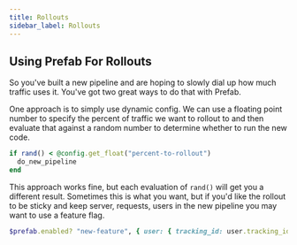 ```yaml
---
title: Rollouts
sidebar_label: Rollouts
---
```


## Using Prefab For Rollouts

So you've built a new pipeline and are hoping to slowly dial up how much traffic uses it. You've got two great ways to
do that with Prefab.

One approach is to simply use dynamic config. We can use a floating point number to specify the percent of traffic we
want to rollout to and then evaluate that against a random number to determine whether to run the new code.

<Tabs groupId="lang">
<TabItem value="ruby" label="Ruby">

```ruby
if rand() < @config.get_float("percent-to-rollout")
  do_new_pipeline
end
```

</TabItem>
</Tabs>

This approach works fine, but each evaluation of `rand()` will get you a different result. Sometimes this is what you
want, but if you'd like the rollout to be sticky and keep server, requests, users in the new pipeline you may want to use a feature flag.

<Tabs groupId="lang">
<TabItem value="ruby" label="Ruby">

```ruby
$prefab.enabled? "new-feature", { user: { tracking_id: user.tracking_id } }
```

</TabItem>
</Tabs>
